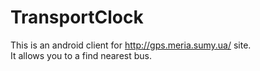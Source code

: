 TransportClock
==============

This is an android client for http://gps.meria.sumy.ua/ site. <br>
It allows you to a find nearest bus.
